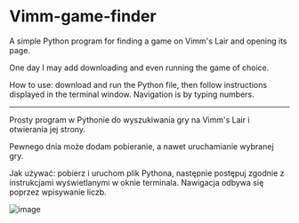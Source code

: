 # Vimm-game-finder
A simple Python program for finding a game on Vimm's Lair and opening its page.

One day I may add downloading and even running the game of choice.

How to use: download and run the Python file, then follow instructions displayed in the terminal window. Navigation is by typing numbers.

------------------------------------------------------------------------------------------------------------------------------

Prosty program w Pythonie do wyszukiwania gry na Vimm's Lair i otwierania jej strony.

Pewnego dnia może dodam pobieranie, a nawet uruchamianie wybranej gry.

Jak używać: pobierz i uruchom plik Pythona, następnie postępuj zgodnie z instrukcjami wyświetlanymi w oknie terminala. Nawigacja odbywa się poprzez wpisywanie liczb.

![image](https://user-images.githubusercontent.com/112283903/206801254-98a43181-31c8-48a8-ae26-e656ce1cf731.png)
